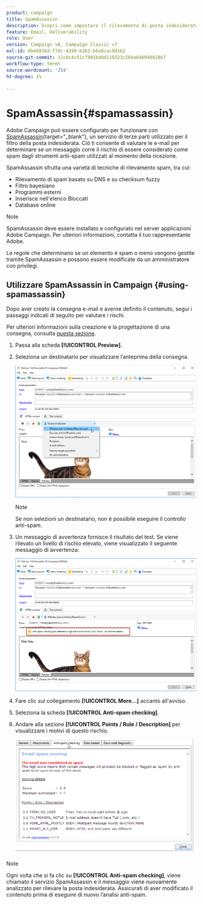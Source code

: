 ```yaml
---
product: campaign
title: SpamAssassin
description: Scopri come impostare il rilevamento di posta indesiderata con SpamAssassin
feature: Email, Deliverability
role: User
version: Campaign v8, Campaign Classic v7
exl-id: 8be6836d-f7dc-4199-b2b2-b6a9cac9d162
source-git-commit: 11c8c4c51c7901ba0d119323c564a64b940428b7
workflow-type: tm+mt
source-wordcount: '254'
ht-degree: 1%

---
```


# SpamAssassin{#spamassassin}

Adobe Campaign può essere configurato per funzionare con [SpamAssassin](https://spamassassin.apache.org){target="_blank"}, un servizio di terze parti utilizzato per il filtro della posta indesiderata. Ciò ti consente di valutare le e-mail per determinare se un messaggio corre il rischio di essere considerato come spam dagli strumenti anti-spam utilizzati al momento della ricezione.

SpamAssassin sfrutta una varietà di tecniche di rilevamento spam, tra cui:

* Rilevamento di spam basato su DNS e su checksum fuzzy
* Filtro bayesiano
* Programmi esterni
* Inserisce nell&#39;elenco Bloccati
* Database online

>[!NOTE]
>
>SpamAssassin deve essere installato e configurato nel server applicazioni Adobe Campaign. Per ulteriori informazioni, contatta il tuo rappresentante Adobe.
>
>Le regole che determinano se un elemento è spam o meno vengono gestite tramite SpamAssassin e possono essere modificate da un amministratore con privilegi.

## Utilizzare SpamAssassin in Campaign {#using-spamassassin}

Dopo aver creato la consegna e-mail e averne definito il contenuto, segui i passaggi indicati di seguito per valutare i rischi.

Per ulteriori informazioni sulla creazione e la progettazione di una consegna, consulta [questa sezione](defining-the-email-content.md).

1. Passa alla scheda **[!UICONTROL Preview]**.
1. Seleziona un destinatario per visualizzare l’anteprima della consegna.

   ![](assets/s_tn_del_preview_spamassassin_recipient.png)

   >[!NOTE]
   >
   >Se non selezioni un destinatario, non è possibile eseguire il controllo anti-spam.

1. Un messaggio di avvertenza fornisce il risultato del test. Se viene rilevato un livello di rischio elevato, viene visualizzato il seguente messaggio di avvertenza:

   ![](assets/s_tn_del_preview_spamassassin_ko.png)

1. Fare clic sul collegamento **[!UICONTROL More...]** accanto all&#39;avviso.
1. Seleziona la scheda **[!UICONTROL Anti-spam checking]**.
1. Andare alla sezione **[!UICONTROL Points / Rule / Description]** per visualizzare i motivi di questo rischio.

   ![](assets/s_tn_del_msg_spamassassin_ko.png)

>[!NOTE]
>
>Ogni volta che si fa clic su **[!UICONTROL Anti-spam checking]**, viene chiamato il servizio SpamAssassin e il messaggio viene nuovamente analizzato per rilevare la posta indesiderata. Assicurati di aver modificato il contenuto prima di eseguire di nuovo l’analisi anti-spam.
